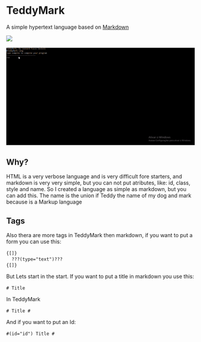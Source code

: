 # TeddyMark

A simple hypertext language based on [Markdown](https://github.com/topics/markdown)

![](https://user-images.githubusercontent.com/78567822/114287385-ca703a80-9a3c-11eb-875a-64f560635e68.png)


![How To use](teddymark.gif)



## Why?

HTML is a very verbose language and is very difficult fore starters,
and markdown is very very simple, but you can not put atributes, like:
id, class, style and name. So I created a language as simple as markdown,
but you can add this. The name is the union if Teddy the name of my dog and
mark because is a Markup language

## Tags

Also thera are more tags in TeddyMark then markdown, if you want to put a form 
you can use this:

```
{[]}
  ???(type="text")???
{[]}
```

But Lets start in the start. If you want to put a title in markdown you use this:

```
# Title
```

In TeddyMark

```
# Title #
```

And if you want to put an Id:

```
#(id="id") Title #
```
